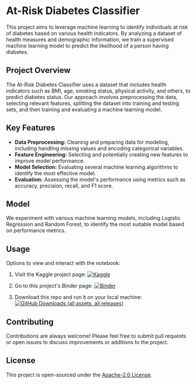 # At-Risk Diabetes Classifier

This project aims to leverage machine learning to identify individuals at risk of diabetes based on various health indicators. By analyzing a dataset of health measures and demographic information, we train a supervised machine learning model to predict the likelihood of a person having diabetes.

## Project Overview

The At-Risk Diabetes Classifier uses a dataset that includes health indicators such as BMI, age, smoking status, physical activity, and others, to predict diabetes status. Our approach involves preprocessing the data, selecting relevant features, splitting the dataset into training and testing sets, and then training and evaluating a machine learning model.

## Key Features

- **Data Preprocessing:** Cleaning and preparing data for modeling, including handling missing values and encoding categorical variables.
- **Feature Engineering:** Selecting and potentially creating new features to improve model performance.
- **Model Selection:** Evaluating several machine learning algorithms to identify the most effective model.
- **Evaluation:** Assessing the model's performance using metrics such as accuracy, precision, recall, and F1 score.

## Model

We experiment with various machine learning models, including Logistic Regression and Random Forest, to identify the most suitable model based on performance metrics.

## Usage

Options to view and interact with the notebook:

1. Visit the Kaggle project page:
[![Kaggle](https://kaggle.com/static/images/open-in-kaggle.svg "Open in Kaggle")](https://www.kaggle.com/code/josephcurtis/at-risk-diabetes-classifier)

2. Go to this project's Binder page:
[![Binder](https://mybinder.org/badge_logo.svg)](https://mybinder.org/v2/gh/joseph-curtis/data-science-diabetes-classifier.git/HEAD?labpath=notebook-local.ipynb)

3. Download this repo and run it on your local machine:
[![GitHub Downloads (all assets, all releases)](https://img.shields.io/github/downloads/joseph-curtis/data-science-diabetes-classifier/total?style=for-the-badge&logo=github&logoColor=white&label=DOWNLOAD%20NOW&labelColor=372a4a&color=6e5494)
](https://github.com/joseph-curtis/data-science-diabetes-classifier/archive/refs/heads/master.zip)

## Contributing

Contributions are always welcome! Please feel free to submit pull requests or open issues to discuss improvements or additions to the project.

## License

This project is open-sourced under the [Apache-2.0 License](LICENSE).
